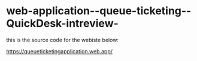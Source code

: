 # web-application--queue-ticketing--QuickDesk-intreview-

this is the source code for the webiste below:

https://queueticketingapplication.web.app/
